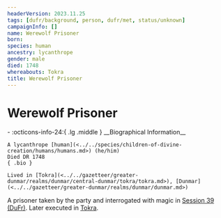 ```yaml
---
headerVersion: 2023.11.25
tags: [dufr/background, person, dufr/met, status/unknown]
campaignInfo: []
name: Werewolf Prisoner
born:
species: human
ancestry: lycanthrope
gender: male
died: 1748
whereabouts: Tokra
title: Werewolf Prisoner
---
```

# Werewolf Prisoner
<div class="grid cards ext-narrow-margin ext-one-column" markdown>
- :octicons-info-24:{ .lg .middle } __Biographical Information__

    A lycanthrope [human](<../../species/children-of-divine-creation/humans/humans.md>) (he/him)  
    Died DR 1748  
    { .bio }

    Lived in [Tokra](<../../gazetteer/greater-dunmar/realms/dunmar/central-dunmar/tokra/tokra.md>), [Dunmar](<../../gazetteer/greater-dunmar/realms/dunmar/dunmar.md>)
</div>


A prisoner taken by the party and interrogated with magic in [Session 39 (DuFr)](<../../campaigns/dunmari-frontier/session-notes/session-39-dufr.md>). Later executed in [Tokra](<../../gazetteer/greater-dunmar/realms/dunmar/central-dunmar/tokra/tokra.md>). 